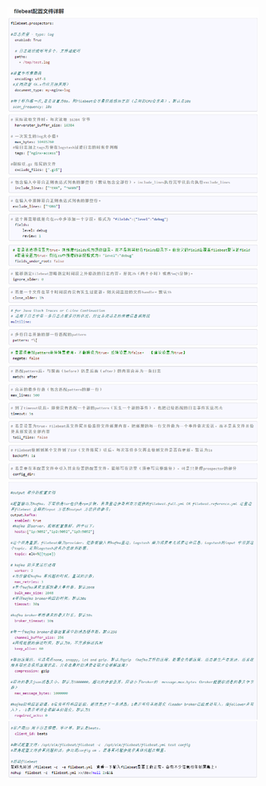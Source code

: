 ![image-20220819234857450](MarkDownImages/filebeat&logstash%E9%85%8D%E7%BD%AE%E6%96%87%E4%BB%B6%E8%AF%A6%E8%A7%A3.assets/image-20220819234857450.png)![image-20220819234930256](MarkDownImages/filebeat&logstash%E9%85%8D%E7%BD%AE%E6%96%87%E4%BB%B6%E8%AF%A6%E8%A7%A3.assets/image-20220819234930256.png)![image-20220819235013264](MarkDownImages/filebeat&logstash%E9%85%8D%E7%BD%AE%E6%96%87%E4%BB%B6%E8%AF%A6%E8%A7%A3.assets/image-20220819235013264.png)![image-20220819235047391](MarkDownImages/filebeat&logstash%E9%85%8D%E7%BD%AE%E6%96%87%E4%BB%B6%E8%AF%A6%E8%A7%A3.assets/image-20220819235047391.png)

